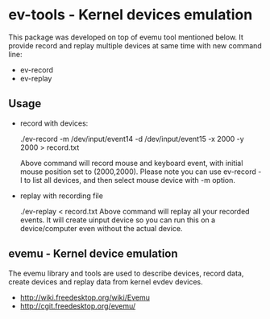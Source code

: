 ev-tools - Kernel devices emulation
===================================

This package was developed on top of evemu tool mentioned below. It provide record and replay multiple devices at same time with new command line:
* ev-record
* ev-replay

Usage
-----
- record with devices:

    ./ev-record -m /dev/input/event14 -d /dev/input/event15 -x 2000 -y 2000 > record.txt
    
    Above command will record mouse and keyboard event, with initial mouse position set to (2000,2000). Please note you can use ev-record -l to list all devices, and then select mouse device with -m option.

- replay with recording file

    ./ev-replay < record.txt
    Above command will replay all your recorded events. It will create uinput device so you can run this on a device/computer even without the actual device.

evemu - Kernel device emulation
-------------------------------

The evemu library and tools are used to describe devices, record
data, create devices and replay data from kernel evdev devices.

* http://wiki.freedesktop.org/wiki/Evemu
* http://cgit.freedesktop.org/evemu/


